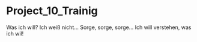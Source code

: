 # Project_10_Trainig
Was ich will?
Ich weiß nicht...
Sorge, sorge, sorge...
Ich will verstehen, was ich wil!
